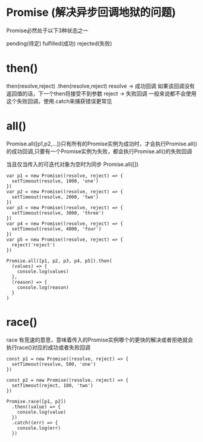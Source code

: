 # Promise (解决异步回调地狱的问题)

Promise必然处于以下3种状态之一

pending(待定)
fulfilled(成功)
rejected(失败)

# then()
then(resolve,reject)
.then(resolve,reject)
resolve -> 成功回调 如果该回调没有返回值的话，下一个then将接受不到参数
reject -> 失败回调 一般来说都不会使用这个失败回调，使用.catch来捕获错误更常见

# all()
Promise.all([p1,p2,...])只有所有的Promise实例为成功时，才会执行Promise.all()的成功回调,只要有一个Promise实例为失败，都会执行Promise.all()的失败回调

当且仅当传入的可迭代对象为空时为同步 Promise.all([])

```
var p1 = new Promise((resolve, reject) => {
  setTimeout(resolve, 1000, 'one')
})
var p2 = new Promise((resolve, reject) => {
  setTimeout(resolve, 2000, 'two')
})
var p3 = new Promise((resolve, reject) => {
  setTimeout(resolve, 3000, 'three')
})
var p4 = new Promise((resolve, reject) => {
  setTimeout(resolve, 4000, 'four')
})
var p5 = new Promise((resolve, reject) => {
  reject('reject')
})

Promise.all([p1, p2, p3, p4, p5]).then(
  (values) => {
    console.log(values)
  },
  (reason) => {
    console.log(reason)
  }
)
```

# race() 
race 有竞速的意思，意味着传入的Promise实例哪个的更快的解决或者拒绝就会执行race()对应的成功或者失败回调

```
const p1 = new Promise((resolve, reject) => {
  setTimeout(resolve, 500, 'one')
})

const p2 = new Promise((resolve, reject) => {
  setTimeout(reject, 100, 'two')
})

Promise.race([p1, p2])
  .then((value) => {
    console.log(value)
  })
  .catch((err) => {
    console.log(err)
  })

```

